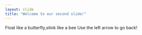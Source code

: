 ```yaml
---
layout: slide
title: "Welcome to our second slide!"
---
```

Float like a butterfly,stink like a bee
Use the left arrow to go back!
